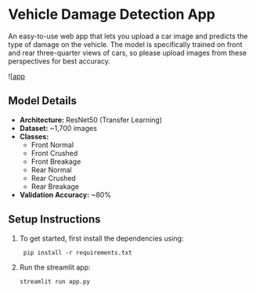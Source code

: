 # Vehicle Damage Detection App

An easy-to-use web app that lets you upload a car image and predicts the type of damage on the vehicle. The model is specifically trained on front and rear three-quarter views of cars, so please upload images from these perspectives for best accuracy.

![[app](app_screenshot.jpg)

## Model Details

- **Architecture:** ResNet50 (Transfer Learning)  
- **Dataset:** ~1,700 images  
- **Classes:**  
  - Front Normal  
  - Front Crushed  
  - Front Breakage  
  - Rear Normal  
  - Rear Crushed  
  - Rear Breakage  
- **Validation Accuracy:** ~80%

## Setup Instructions

1. To get started, first install the dependencies using:
    ```commandline
     pip install -r requirements.txt
    ```
   
2. Run the streamlit app:
   ```commandline
   streamlit run app.py
